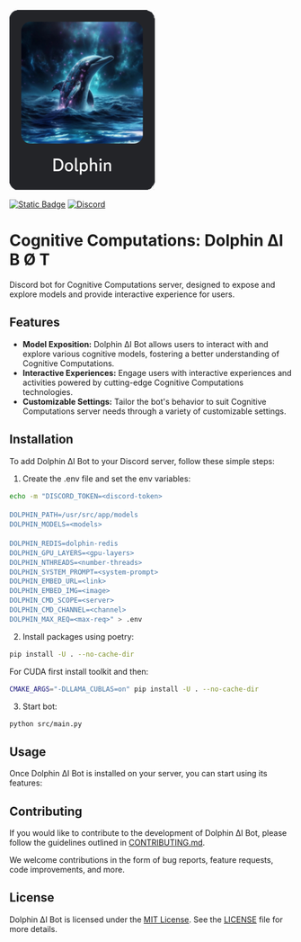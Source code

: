 ![Dolphin ΔI](img/dolphin-ai.png)

[![Static Badge](https://img.shields.io/badge/cognitive_computations-s?style=flat&logo=huggingface&label=huggingface)](https://huggingface.co/cognitivecomputations)
[![Discord](https://img.shields.io/discord/1156064224225808488?logo=Discord&logoColor=%23ffffff&label=Discord&link=https%3A%2F%2Fdiscord.gg%2FtCMkMDDHwm)](https://discord.gg/tCMkMDDHwm)

# Cognitive Computations: Dolphin ΔI B Ø T

Discord bot for Cognitive Computations server, designed to expose and explore models and provide interactive experience for users.

## Features

- **Model Exposition:** Dolphin ΔI Bot allows users to interact with and explore various cognitive models, fostering a better understanding of Cognitive Computations.
- **Interactive Experiences:** Engage users with interactive experiences and activities powered by cutting-edge Cognitive Computations technologies.
- **Customizable Settings:** Tailor the bot's behavior to suit Cognitive Computations server needs through a variety of customizable settings.

## Installation

To add Dolphin ΔI Bot to your Discord server, follow these simple steps:
1. Create the .env file and set the env variables:
```sh
echo -m "DISCORD_TOKEN=<discord-token>

DOLPHIN_PATH=/usr/src/app/models
DOLPHIN_MODELS=<models>

DOLPHIN_REDIS=dolphin-redis
DOLPHIN_GPU_LAYERS=<gpu-layers>
DOLPHIN_NTHREADS=<number-threads>
DOLPHIN_SYSTEM_PROMPT=<system-prompt>
DOLPHIN_EMBED_URL=<link>
DOLPHIN_EMBED_IMG=<image>
DOLPHIN_CMD_SCOPE=<server>
DOLPHIN_CMD_CHANNEL=<channel>
DOLPHIN_MAX_REQ=<max-req>" > .env
```
2. Install packages using poetry:
```sh
pip install -U . --no-cache-dir
```
For CUDA first install toolkit and then:
```sh
CMAKE_ARGS="-DLLAMA_CUBLAS=on" pip install -U . --no-cache-dir
```
3. Start bot:
```sh
python src/main.py
```

## Usage

Once Dolphin ΔI Bot is installed on your server, you can start using its features:

## Contributing

If you would like to contribute to the development of Dolphin ΔI Bot, please follow the guidelines outlined in [CONTRIBUTING.md](CONTRIBUTING.md).

We welcome contributions in the form of bug reports, feature requests, code improvements, and more.

## License

Dolphin ΔI Bot is licensed under the [MIT License](LICENSE). See the [LICENSE](LICENSE) file for more details.